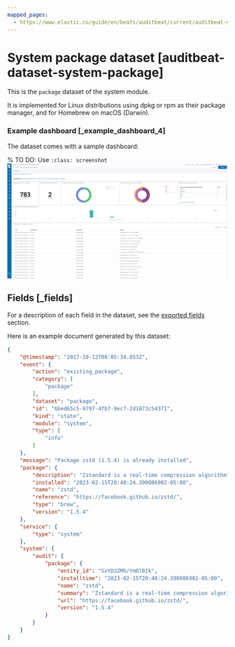 ```yaml
---
mapped_pages:
  - https://www.elastic.co/guide/en/beats/auditbeat/current/auditbeat-dataset-system-package.html
---
```


<!-- This file is generated! See scripts/docs_collector.py -->

# System package dataset [auditbeat-dataset-system-package]

This is the `package` dataset of the system module.

It is implemented for Linux distributions using dpkg or rpm as their package manager, and for Homebrew on macOS (Darwin).


### Example dashboard [_example_dashboard_4]

The dataset comes with a sample dashboard:

% TO DO: Use `:class: screenshot`
![Auditbeat System Package Dashboard](images/auditbeat-system-package-dashboard.png)


## Fields [_fields]

For a description of each field in the dataset, see the [exported fields](/reference/auditbeat/exported-fields-system.md) section.

Here is an example document generated by this dataset:

```json
{
    "@timestamp": "2017-10-12T08:05:34.853Z",
    "event": {
        "action": "existing_package",
        "category": [
            "package"
        ],
        "dataset": "package",
        "id": "6bed65c5-9797-4fb7-9ec7-2d1873c54371",
        "kind": "state",
        "module": "system",
        "type": [
            "info"
        ]
    },
    "message": "Package zstd (1.5.4) is already installed",
    "package": {
        "description": "Zstandard is a real-time compression algorithm",
        "installed": "2023-02-15T20:40:24.390086982-05:00",
        "name": "zstd",
        "reference": "https://facebook.github.io/zstd/",
        "type": "brew",
        "version": "1.5.4"
    },
    "service": {
        "type": "system"
    },
    "system": {
        "audit": {
            "package": {
                "entity_id": "SxYD3ZMh/Ym0lBIk",
                "installtime": "2023-02-15T20:40:24.390086982-05:00",
                "name": "zstd",
                "summary": "Zstandard is a real-time compression algorithm",
                "url": "https://facebook.github.io/zstd/",
                "version": "1.5.4"
            }
        }
    }
}
```
